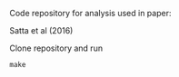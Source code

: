 
Code repository for analysis used in paper:

Satta et al (2016)

Clone repository and run

`make`

